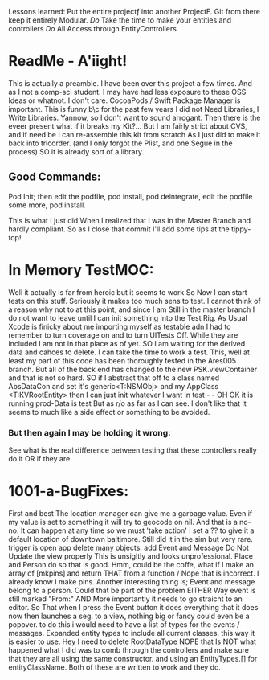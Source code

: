 Lessons learned:
Put the entire projectƒ into another ProjectF.
Git from there
keep it entirely Modular.
_Do_ Take the time to make your entities and controllers
_Do_ All Access through EntityControllers
# ReadMe - A'iight!
This is actually a preamble. I have been over this project a few times. And as I not a comp-sci student. I may have had less exposure to these OSS Ideas or whatnot. I don't care. CocoaPods / Swift Package Manager is important. This is funny b\c for the past few years I did not Need Libraries, I Write Libraries. Yannow, so I don't want to sound arrogant. Then there is the eveer present what if it breaks my Kit?… But I am fairly strict about CVS, and if need be I can re-assemble this kit from scratch As I just did to make it back into tricorder. (and I only forgot the Plist, and one Segue in the process) SO it is already sort of a library.
## Good Commands:
Pod Init; then edit the podfile, pod install, pod deintegrate, edit the podfile some more, pod install.

This is what I just did When I realized that I was in the Master Branch and hardly compliant. So as I close that commit I'll add some tips at the tippy-top!

# In Memory TestMOC:
Well it actually is far from heroic but it seems to work So Now I can start tests on this stuff. Seriously it makes too much sens to test. I cannot think of a reason why not to at this point, and since I am Still in the master branch I do not want to leave until I can init something into the Test Rig. As Usual Xcode is finicky about me importing myself as testable adn I had to remember to turn coverage on and to turn UITests Off. While they are included I am not in that place as of yet. SO I am waiting for the derived data and cahces to delete. I can take the time to work a test.
This, well at least my part of this code has been thoroughly tested in the Ares005 branch. But all of the back end has changed to the new PSK.viewContainer and that is not so hard. SO if I abstract that off to a class named AbsDataCon and set it's generic<T:NSMObj> and my AppClass <T:KVRootEntity> then I can just init whatever I want in test - - OH OK it is running prod-Data is test But as r/o as far as I can see. I don't like that It seems to much like a side effect or something to be avoided. 
### But then again I may be holding it wrong:
See what is the real difference between testing that these controllers really do it OR if they are 

# 1001-a-BugFixes:
First and best The location manager can give me a garbage value. Even if my value is set to something it will try to geocode on nil. And that is a no-no. It can happen at any time so we must 'take action' i set a ?? to give it a default location of downtown baltimore. Still did it in the sim but very rare. trigger is open app delete many objects. add
Event and Message Do Not Update the view properly This is unsigltly and looks unprofessional. Place and Person do so that is good.
Hmm, could be the coffe, what if I make an array of [mkpins] and return THAT from a function / Nope that is incorrect. I already know I make pins. Another interesting thing is; Event and message belong to a person. Could that be part of the problem EITHER Way event is still marked "From:" AND More importantly it needs to go straicht to an editor. So That when I press the Event button it does everything that it does now then launches a seg. to a view, nothing big or fancy could even be a popover. to do this i would need to have a list of types for the events / messages. Expanded entity types to include all current classes. this way it is easier to use. Hey I need to delete RootDataType
NOPE that Is NOT what happened what I did was to comb through the controllers and make sure that they are all using the same constructor. and using an EntityTypes.[] for entityClassName. Both of these are written to work and they do. 
